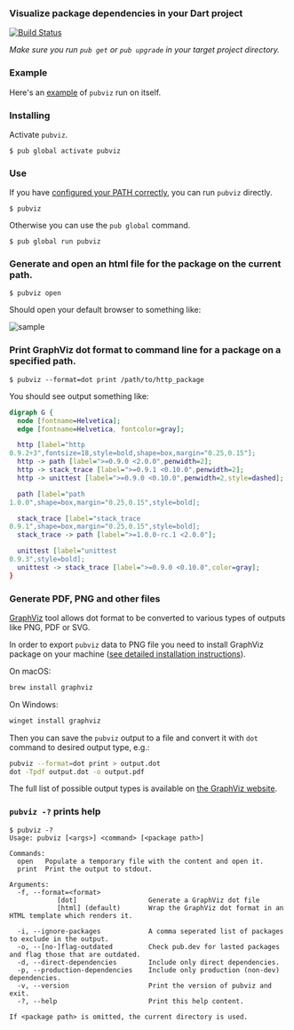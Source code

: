 ### Visualize package dependencies in your Dart project

[![Build Status](https://travis-ci.org/kevmoo/pubviz.svg?branch=master)](https://travis-ci.org/kevmoo/pubviz)

*Make sure you run `pub get` or `pub upgrade` in your target project directory.*

### Example

Here's an [example](https://kevmoo.github.io/pubviz/) of `pubviz` run on itself.

### Installing

Activate `pubviz`.
```console
$ pub global activate pubviz
```

### Use

If you have [configured your PATH correctly][path], you can run `pubviz`
directly.

```console
$ pubviz
```

Otherwise you can use the `pub global` command.

```console
$ pub global run pubviz
```

### Generate and open an html file for the package on the current path.

```console
$ pubviz open
```

Should open your default browser to something like:

![sample](https://raw.github.com/kevmoo/pubviz/master/doc/sample.png)

### Print GraphViz dot format to command line for a package on a specified path.

```console
$ pubviz --format=dot print /path/to/http_package
```

You should see output something like:

```dot
digraph G {
  node [fontname=Helvetica];
  edge [fontname=Helvetica, fontcolor=gray];

  http [label="http
0.9.2+3",fontsize=18,style=bold,shape=box,margin="0.25,0.15"];
  http -> path [label=">=0.9.0 <2.0.0",penwidth=2];
  http -> stack_trace [label=">=0.9.1 <0.10.0",penwidth=2];
  http -> unittest [label=">=0.9.0 <0.10.0",penwidth=2,style=dashed];

  path [label="path
1.0.0",shape=box,margin="0.25,0.15",style=bold];

  stack_trace [label="stack_trace
0.9.1",shape=box,margin="0.25,0.15",style=bold];
  stack_trace -> path [label=">=1.0.0-rc.1 <2.0.0"];

  unittest [label="unittest
0.9.3",style=bold];
  unittest -> stack_trace [label=">=0.9.0 <0.10.0",color=gray];
}
```

### Generate PDF, PNG and other files

[GraphViz](https://graphviz.org/about/) tool allows dot format to be converted to various types of outputs like PNG, PDF or SVG. 

In order to export `pubviz` data to PNG file you need to install GraphViz package on your machine ([see detailed installation instructions](https://graphviz.org/doc/info/output.html)). 

On macOS:

```sh
brew install graphviz
```

On Windows:

```sh
winget install graphviz
```

Then you can save the `pubviz` output to a file and convert it with `dot` command to desired output type, e.g.:

```sh
pubviz --format=dot print > output.dot
dot -Tpdf output.dot -o output.pdf
```

The full list of possible output types is available on [the GraphViz website](https://graphviz.org/doc/info/output.html).

### `pubviz -?` prints help

```console
$ pubviz -?
Usage: pubviz [<args>] <command> [<package path>]

Commands:
  open   Populate a temporary file with the content and open it.
  print  Print the output to stdout.

Arguments:
  -f, --format=<format>
            [dot]                  Generate a GraphViz dot file
            [html] (default)       Wrap the GraphViz dot format in an HTML template which renders it.

  -i, --ignore-packages            A comma seperated list of packages to exclude in the output.
  -o, --[no-]flag-outdated         Check pub.dev for lasted packages and flag those that are outdated.
  -d, --direct-dependencies        Include only direct dependencies.
  -p, --production-dependencies    Include only production (non-dev) dependencies.
  -v, --version                    Print the version of pubviz and exit.
  -?, --help                       Print this help content.

If <package path> is omitted, the current directory is used.
```

[path]: https://dart.dev/tools/pub/cmd/pub-global#running-a-script-from-your-path
